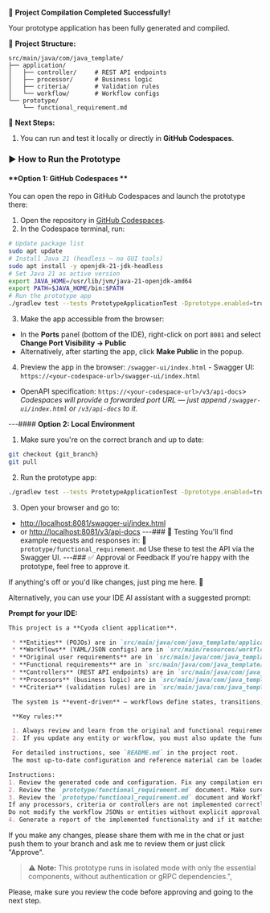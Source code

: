 
🎉 **Project Compilation Completed Successfully!**

Your prototype application has been fully generated and compiled.

📁 **Project Structure:**
```
src/main/java/com/java_template/
├── application/
│   ├── controller/     # REST API endpoints
│   ├── processor/      # Business logic
│   ├── criteria/       # Validation rules
│   └── workflow/       # Workflow configs
└── prototype/
    └── functional_requirement.md
```

🚀 **Next Steps:**
1. You can run and test it locally or directly in **GitHub Codespaces**.

### ▶️ How to Run the Prototype

#### **Option 1: GitHub Codespaces **
You can open the repo in GitHub Codespaces and launch the prototype there:

1. Open the repository in [GitHub Codespaces](https://github.com/Cyoda-platform/{repository_name}/tree/{git_branch}).
2. In the Codespace terminal, run:

```bash
# Update package list
sudo apt update
# Install Java 21 (headless — no GUI tools)
sudo apt install -y openjdk-21-jdk-headless
# Set Java 21 as active version
export JAVA_HOME=/usr/lib/jvm/java-21-openjdk-amd64
export PATH=$JAVA_HOME/bin:$PATH
# Run the prototype app
./gradlew test --tests PrototypeApplicationTest -Dprototype.enabled=true
```
3. Make the app accessible from the browser:
- In the **Ports** panel (bottom of the IDE), right-click on port `8081` and select **Change Port Visibility → Public**
- Alternatively, after starting the app, click **Make Public** in the popup.

4. Preview the app in the browser:
`/swagger-ui/index.html` - Swagger UI: `https://<your-codespace-url>/swagger-ui/index.html`
- OpenAPI specification: `https://<your-codespace-url>/v3/api-docs`> 
*Codespaces will provide a forwarded port URL — just append `/swagger-ui/index.html` or `/v3/api-docs` to it.*

---#### **Option 2: Local Environment**

1. Make sure you're on the correct branch and up to date:

```bash
git checkout {git_branch}
git pull
```

2. Run the prototype app:

```bash
./gradlew test --tests PrototypeApplicationTest -Dprototype.enabled=true
```
3. Open your browser and go to:
- [http://localhost:8081/swagger-ui/index.html](http://localhost:8081/swagger-ui/index.html)
- or [http://localhost:8081/v3/api-docs](http://localhost:8081/v3/api-docs)
---### 🧪 Testing
You'll find example requests and responses in:
📄 `prototype/functional_requirement.md`
Use these to test the API via the Swagger UI.
---### ✅ Approval or Feedback
If you're happy with the prototype, feel free to approve it.

If anything's off or you'd like changes, just ping me here. 🙌

Alternatively, you can use your IDE AI assistant with a suggested prompt:

**Prompt for your IDE:**
```markdown
This project is a **Cyoda client application**.

 * **Entities** (POJOs) are in `src/main/java/com/java_template/application/entity/`
 * **Workflows** (YAML/JSON configs) are in `src/main/resources/workflow/`
 * **Original user requirements** are in `src/main/java/com/java_template/prototype/user_requirement.md`
 * **Functional requirements** are in `src/main/java/com/java_template/prototype/functional_requirement.md`
 * **Controllers** (REST API endpoints) are in `src/main/java/com/java_template/application/controller/`
 * **Processors** (business logic) are in `src/main/java/com/java_template/application/processor/`
 * **Criteria** (validation rules) are in `src/main/java/com/java_template/application/criterion/`

 The system is **event-driven** — workflows define states, transitions, and criteria declaratively, without code changes.

 **Key rules:**

 1. Always review and learn from the original and functional requirement documents to fully understand the user requirements.
 2. If you update any entity or workflow, you must also update the functional requirement document.

 For detailed instructions, see `README.md` in the project root.
 The most up-to-date configuration and reference material can be loaded from the **doc server** at https://docs.cyoda.net.

Instructions:
1. Review the generated code and configuration. Fix any compilation errors.
2. Review the `prototype/functional_requirement.md` document. Make sure all the example requests and responses in the controllers are correct and up to date.
3. Review the `prototype/functional_requirement.md` document and Workflows (YAML/JSON configs). Make sure all processors and criteria are implemented correctly.
If any processors, criteria or controllers are not implemented correctly, fix the implementation.
Do not modify the workflow JSONs or entities without explicit approval.
4. Generate a report of the implemented functionality and if it matches the functional requirements.
```

If you make any changes, please share them with me in the chat or just push them to your branch and ask me to review them or just click "Approve".

> ⚠️ **Note:** This prototype runs in isolated mode with only the essential components, without authentication or gRPC dependencies.",

Please, make sure you review the code before approving and going to the next step.
